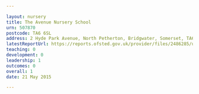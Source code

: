 ```yaml
---

layout: nursery
title: The Avenue Nursery School
urn: 507870
postcode: TA6 6SL
address: 2 Hyde Park Avenue, North Petherton, Bridgwater, Somerset, TA6 6SL
latestReportUrl: https://reports.ofsted.gov.uk/provider/files/2486285/urn/507870.pdf
teaching: 0
development: 0
leadership: 1
outcomes: 0
overall: 1
date: 21 May 2015

---
```

